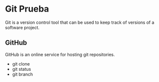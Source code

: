 # Git Prueba
Git is a version control tool that can be used to keep track of versions of a software project.

## GitHub

GitHub is an online service for hosting git repositories.

* git clone
* git status
* git branch
    
    
    
    
    
    
